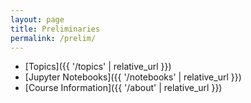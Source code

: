 ```yaml
---
layout: page
title: Preliminaries
permalink: /prelim/
---
```



* [Topics]({{ '/topics' | relative_url }})
* [Jupyter Notebooks]({{ '/notebooks' | relative_url }})
* [Course Information]({{ '/about' | relative_url }})

